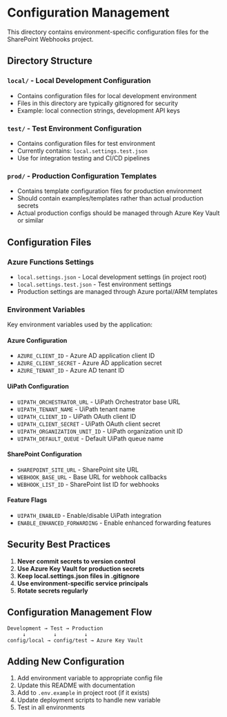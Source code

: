 # Configuration Management

This directory contains environment-specific configuration files for the SharePoint Webhooks project.

## Directory Structure

### `local/` - Local Development Configuration
- Contains configuration files for local development environment
- Files in this directory are typically gitignored for security
- Example: local connection strings, development API keys

### `test/` - Test Environment Configuration
- Contains configuration files for test environment
- Currently contains: `local.settings.test.json`
- Use for integration testing and CI/CD pipelines

### `prod/` - Production Configuration Templates
- Contains template configuration files for production environment
- Should contain examples/templates rather than actual production secrets
- Actual production configs should be managed through Azure Key Vault or similar

## Configuration Files

### Azure Functions Settings
- `local.settings.json` - Local development settings (in project root)
- `local.settings.test.json` - Test environment settings
- Production settings are managed through Azure portal/ARM templates

### Environment Variables

Key environment variables used by the application:

#### Azure Configuration
- `AZURE_CLIENT_ID` - Azure AD application client ID
- `AZURE_CLIENT_SECRET` - Azure AD application secret
- `AZURE_TENANT_ID` - Azure AD tenant ID

#### UiPath Configuration
- `UIPATH_ORCHESTRATOR_URL` - UiPath Orchestrator base URL
- `UIPATH_TENANT_NAME` - UiPath tenant name
- `UIPATH_CLIENT_ID` - UiPath OAuth client ID
- `UIPATH_CLIENT_SECRET` - UiPath OAuth client secret
- `UIPATH_ORGANIZATION_UNIT_ID` - UiPath organization unit ID
- `UIPATH_DEFAULT_QUEUE` - Default UiPath queue name

#### SharePoint Configuration
- `SHAREPOINT_SITE_URL` - SharePoint site URL
- `WEBHOOK_BASE_URL` - Base URL for webhook callbacks
- `WEBHOOK_LIST_ID` - SharePoint list ID for webhooks

#### Feature Flags
- `UIPATH_ENABLED` - Enable/disable UiPath integration
- `ENABLE_ENHANCED_FORWARDING` - Enable enhanced forwarding features

## Security Best Practices

1. **Never commit secrets to version control**
2. **Use Azure Key Vault for production secrets**
3. **Keep local.settings.json files in .gitignore**
4. **Use environment-specific service principals**
5. **Rotate secrets regularly**

## Configuration Management Flow

```
Development → Test → Production
     ↓         ↓         ↓
config/local → config/test → Azure Key Vault
```

## Adding New Configuration

1. Add environment variable to appropriate config file
2. Update this README with documentation
3. Add to `.env.example` in project root (if it exists)
4. Update deployment scripts to handle new variable
5. Test in all environments